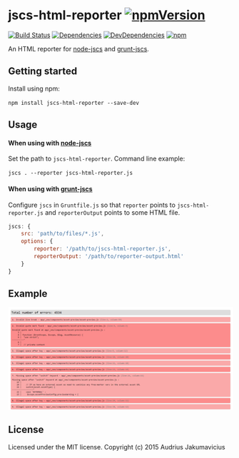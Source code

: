 # jscs-html-reporter [![npmVersion](http://img.shields.io/npm/v/jscs-html-reporter.svg)](https://www.npmjs.org/package/jscs-html-reporter)
[![Build Status](https://travis-ci.org/aj-dev/jscs-html-reporter.svg?branch=master)](https://travis-ci.org/aj-dev/jscs-html-reporter)
[![Dependencies](https://david-dm.org/aj-dev/jscs-html-reporter.svg)](https://david-dm.org/aj-dev/jscs-html-reporter#info=dependencies&view=table)
[![DevDependencies](https://david-dm.org/aj-dev/jscs-html-reporter/dev-status.svg)](https://david-dm.org/aj-dev/jscs-html-reporter#info=devDependencies&view=table) [![npm](https://img.shields.io/npm/dm/localeval.svg)](https://www.npmjs.com/package/jscs-html-reporter)


An HTML reporter for [node-jscs](https://github.com/mdevils/node-jscs) and [grunt-jscs](https://github.com/jscs-dev/grunt-jscs).

## Getting started
Install using npm:

`npm install jscs-html-reporter --save-dev`

## Usage

#### When using with [node-jscs](https://github.com/mdevils/node-jscs)
Set the path to `jscs-html-reporter`. Command line example:

`jscs . --reporter jscs-html-reporter.js`

#### When using with [grunt-jscs](https://github.com/jscs-dev/grunt-jscs)
Configure `jscs` in `Gruntfile.js` so that `reporter` points to `jscs-html-reporter.js` and `reporterOutput` points to some HTML file.

```javascript
jscs: {
    src: 'path/to/files/*.js',
    options: {
        reporter: '/path/to/jscs-html-reporter.js',
        reporterOutput: '/path/to/reporter-output.html'
    }
}
```

## Example
![alt text](https://raw.githubusercontent.com/aj-dev/jscs-html-reporter/master/jscs-html-reporter.png 'JSCS HTML Reporter output')

## License
Licensed under the MIT license. Copyright (c) 2015 Audrius Jakumavicius
